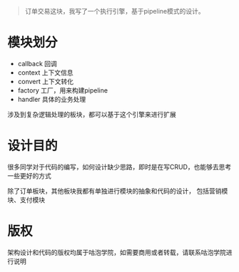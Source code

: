 > 订单交易这块，我写了一个执行引擎，基于pipeline模式的设计。

# 模块划分
* callback  回调
* context   上下文信息
* convert   上下文转化
* factory   工厂，用来构建pipeline
* handler   具体的业务处理

涉及到复杂逻辑处理的板块，都可以基于这个引擎来进行扩展

# 设计目的
很多同学对于代码的编写，如何设计缺少思路，即时是在写CRUD，也能够去思考一些更好的方式

除了订单板块，其他板块我都有单独进行模块的抽象和代码的设计，
包括营销模块、支付模块

# 版权
架构设计和代码的版权均属于咕泡学院，如需要商用或者转载，请联系咕泡学院进行说明



